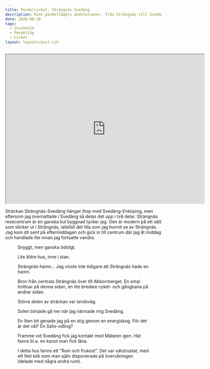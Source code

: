 ```yaml
---
title: Pendelcirkel, Strängnäs-Svedäng
description: Runt pendeltågets ändstationer, från Strängnäs till Svedäng
date: 2020-08-28
tags:
  - Stockholm
  - Pendeltåg
  - Cirkel
layout: layouts/post.njk
---
```



			
<iframe src="https://www.google.com/maps/d/embed?mid=1e08DRDvwZlpHgHf-8FVQlCXiw2lvwqfb" width="640" height="480"></iframe>
<!-- /wp:html -->

<!-- wp:paragraph -->
<p>Sträckan Strängnäs-Svedäng hänger ihop med Svedäng-Enköping, men eftersom jag övernattade i Svedäng så delas det upp i två delar. Strängnäs resecentrum är en ganska kul byggnad tycker jag. Den är modern på ett sätt som sticker ut i Strängnäs, iallafall det lilla som jag hunnit se av Strängnäs. Jag kom dit sent på eftermiddagen och gick in till centrum där jag åt middag och handlade lite innan jag fortsatte vandra.</p>
<!-- /wp:paragraph -->

<!-- wp:image {"id":940,"align":"full"} -->
<figure class="wp-block-image alignfull"><img src="https://kroons.se/vandra/wp-content/uploads/sites/4/2020/09/20200828-pendelcirkel-strangnas-svedang-perk9430.jpg" alt="" class="wp-image-940"/><figcaption>Snyggt, men ganska ödsligt.</figcaption></figure>
<!-- /wp:image -->

<!-- wp:image {"id":938} -->
<figure class="wp-block-image"><img src="https://kroons.se/vandra/wp-content/uploads/sites/4/2020/09/20200828-pendelcirkel-strangnas-svedang-perk9447-1024x683.jpg" alt="" class="wp-image-938"/><figcaption>Lite äldre hus, inne i stan.</figcaption></figure>
<!-- /wp:image -->

<!-- wp:image {"id":939,"align":"full"} -->
<figure class="wp-block-image alignfull"><img src="https://kroons.se/vandra/wp-content/uploads/sites/4/2020/09/20200828-pendelcirkel-strangnas-svedang-perk9449-1024x683.jpg" alt="" class="wp-image-939"/><figcaption>Strängnäs hamn... Jag visste inte tidigare att Strängnäs hade en hamn.</figcaption></figure>
<!-- /wp:image -->

<!-- wp:image {"id":937,"align":"full"} -->
<figure class="wp-block-image alignfull"><img src="https://kroons.se/vandra/wp-content/uploads/sites/4/2020/09/20200828-pendelcirkel-strangnas-svedang-perk9453.jpg" alt="" class="wp-image-937"/><figcaption>Bron från centrala Strängnäs över till Abborrberget. En smal trottoar på denna sidan, en lite bredare cykel- och gångbana på andrar sidan.</figcaption></figure>
<!-- /wp:image -->

<!-- wp:image {"id":935} -->
<figure class="wp-block-image"><img src="https://kroons.se/vandra/wp-content/uploads/sites/4/2020/09/20200828-pendelcirkel-strangnas-svedang-perk9457-1024x683.jpg" alt="" class="wp-image-935"/><figcaption>Större delen av sträckan var landsväg.</figcaption></figure>
<!-- /wp:image -->

<!-- wp:image {"id":936,"align":"full"} -->
<figure class="wp-block-image alignfull"><img src="https://kroons.se/vandra/wp-content/uploads/sites/4/2020/09/20200828-pendelcirkel-strangnas-svedang-perk9461.jpg" alt="" class="wp-image-936"/><figcaption>Solen började gå ner när jag närmade mig Svedäng.</figcaption></figure>
<!-- /wp:image -->

<!-- wp:image {"id":933,"align":"full"} -->
<figure class="wp-block-image alignfull"><img src="https://kroons.se/vandra/wp-content/uploads/sites/4/2020/09/20200828-pendelcirkel-strangnas-svedang-perk9465-1024x683.jpg" alt="" class="wp-image-933"/><figcaption>En liten bit genade jag på en stig genom en energiskog. För det är det väl? En Salix-odling?</figcaption></figure>
<!-- /wp:image -->

<!-- wp:image {"id":932,"align":"full"} -->
<figure class="wp-block-image alignfull"><img src="https://kroons.se/vandra/wp-content/uploads/sites/4/2020/09/20200828-pendelcirkel-strangnas-svedang-perk9470.jpg" alt="" class="wp-image-932"/><figcaption>Framme vid Svedäng fick jag kontakt med Mälaren igen. Här fanns bl.a. en kanot man fick låna.</figcaption></figure>
<!-- /wp:image -->

<!-- wp:image {"id":934} -->
<figure class="wp-block-image"><img src="https://kroons.se/vandra/wp-content/uploads/sites/4/2020/09/20200828-pendelcirkel-strangnas-svedang-perk9469-1024x683.jpg" alt="" class="wp-image-934"/><figcaption>I detta hus fanns ett "Rum och frukost". Det var välutrustat, med ett litet kök som man själv disponerade på övervåningen (delade med några andra rum). </figcaption></figure>
<!-- /wp:image -->

